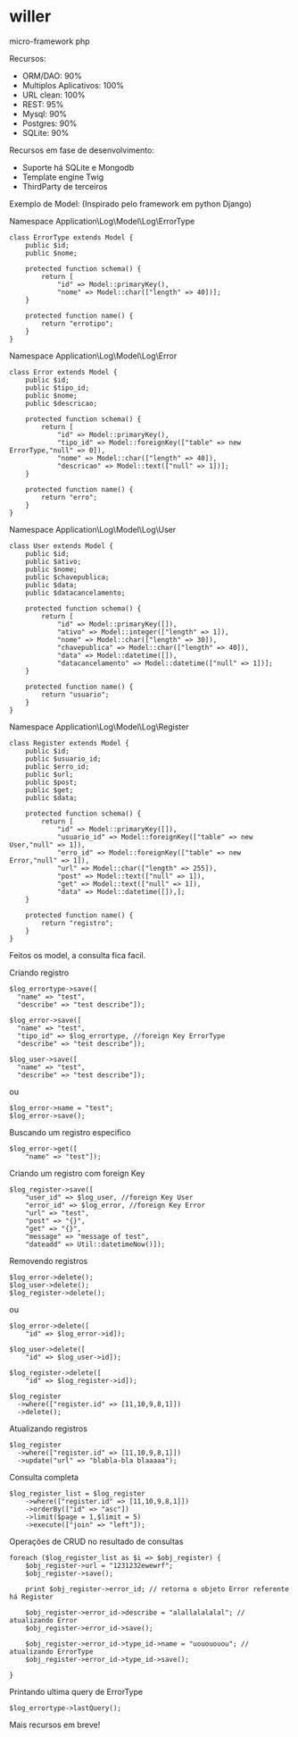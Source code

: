 willer
===========

micro-framework php

Recursos:
- ORM/DAO: 90%
- Multiplos Aplicativos: 100%
- URL clean: 100%
- REST: 95%
- Mysql: 90%
- Postgres: 90% 
- SQLite: 90%

Recursos em fase de desenvolvimento:
- Suporte há SQLite e Mongodb
- Template engine Twig
- ThirdParty de terceiros

Exemplo de Model: (Inspirado pelo framework em python Django)

Namespace Application\Log\Model\Log\ErrorType
```
class ErrorType extends Model {
    public $id;
    public $nome;

    protected function schema() {
        return [
            "id" => Model::primaryKey(),
            "nome" => Model::char(["length" => 40])];
    }

    protected function name() {
        return "errotipo";
    }
}
```

Namespace Application\Log\Model\Log\Error
```
class Error extends Model {
    public $id;
    public $tipo_id;
    public $nome;
    public $descricao;

    protected function schema() {
        return [
            "id" => Model::primaryKey(),
            "tipo_id" => Model::foreignKey(["table" => new ErrorType,"null" => 0]),
            "nome" => Model::char(["length" => 40]),
            "descricao" => Model::text(["null" => 1])];
    }

    protected function name() {
        return "erro";
    }
}
```

Namespace Application\Log\Model\Log\User
```
class User extends Model {
    public $id;
    public $ativo;
    public $nome;
    public $chavepublica;
    public $data;
    public $datacancelamento;

    protected function schema() {
        return [
            "id" => Model::primaryKey([]),
            "ativo" => Model::integer(["length" => 1]),
            "nome" => Model::char(["length" => 30]),
            "chavepublica" => Model::char(["length" => 40]),
            "data" => Model::datetime([]),
            "datacancelamento" => Model::datetime(["null" => 1])];
    }

    protected function name() {
        return "usuario";
    }
}
```

Namespace Application\Log\Model\Log\Register
```
class Register extends Model {
    public $id;
    public $usuario_id;
    public $erro_id;
    public $url;
    public $post;
    public $get;
    public $data;

    protected function schema() {
        return [
            "id" => Model::primaryKey([]),
            "usuario_id" => Model::foreignKey(["table" => new User,"null" => 1]),
            "erro_id" => Model::foreignKey(["table" => new Error,"null" => 1]),
            "url" => Model::char(["length" => 255]),
            "post" => Model::text(["null" => 1]),
            "get" => Model::text(["null" => 1]),
            "data" => Model::datetime([]),];
    }

    protected function name() {
        return "registro";
    }
}
```

Feitos os model, a consulta fica facil.

Criando registro
```
$log_errortype->save([
  "name" => "test",
  "describe" => "test describe"]);

$log_error->save([
  "name" => "test",
  "tipo_id" => $log_errortype, //foreign Key ErrorType
  "describe" => "test describe"]);

$log_user->save([
  "name" => "test",
  "describe" => "test describe"]);
```
ou
```
$log_error->name = "test";
$log_error->save();
```

Buscando um registro especifico
```
$log_error->get([
    "name" => "test"]);
```

Criando um registro com foreign Key
```
$log_register->save([
    "user_id" => $log_user, //foreign Key User
    "error_id" => $log_error, //foreign Key Error
    "url" => "test",
    "post" => "{}",
    "get" => "{}",
    "message" => "message of test",
    "dateadd" => Util::datetimeNow()]);
```

Removendo registros
```
$log_error->delete();
$log_user->delete();
$log_register->delete();
```
ou
```
$log_error->delete([
    "id" => $log_error->id]);

$log_user->delete([
    "id" => $log_user->id]);

$log_register->delete([
    "id" => $log_register->id]);

$log_register
  ->where(["register.id" => [11,10,9,8,1]])
  ->delete();
```

Atualizando registros
```
$log_register
  ->where(["register.id" => [11,10,9,8,1]])
  ->update("url" => "blabla-bla blaaaaa");
```

Consulta completa
```
$log_register_list = $log_register
    ->where(["register.id" => [11,10,9,8,1]])
    ->orderBy(["id" => "asc"])
    ->limit($page = 1,$limit = 5)
    ->execute(["join" => "left"]);
```

Operações de CRUD no resultado de consultas
```
foreach ($log_register_list as $i => $obj_register) {
    $obj_register->url = "1231232ewewrf";
    $obj_register->save();

    print $obj_register->error_id; // retorna o objeto Error referente há Register

    $obj_register->error_id->describe = "alallalalalal"; // atualizando Error
    $obj_register->error_id->save();

    $obj_register->error_id->type_id->name = "uouououou"; // atualizando ErrorType
    $obj_register->error_id->type_id->save();

}
```

Printando ultima query de ErrorType
```
$log_errortype->lastQuery();
```

Mais recursos em breve!
